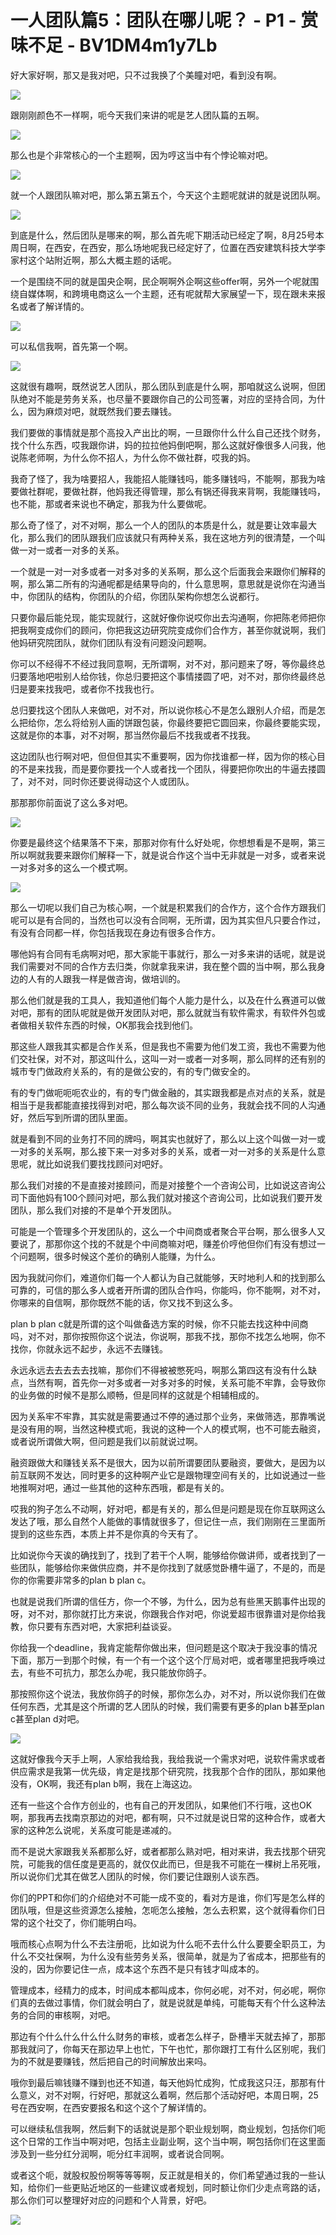 # 一人团队篇5：团队在哪儿呢？ - P1 - 赏味不足 - BV1DM4m1y7Lb

好大家好啊，那又是我对吧，只不过我换了个美瞳对吧，看到没有啊。

![](img/91bf3d30ff5f59b668c1ec1e28ae8c03_1.png)

跟刚刚颜色不一样啊，呃今天我们来讲的呢是艺人团队篇的五啊。

![](img/91bf3d30ff5f59b668c1ec1e28ae8c03_3.png)

那么也是个非常核心的一个主题啊，因为哼这当中有个悖论嘛对吧。

![](img/91bf3d30ff5f59b668c1ec1e28ae8c03_5.png)

就一个人跟团队嘛对吧，那么第五第五个，今天这个主题呢就讲的就是说团队啊。

![](img/91bf3d30ff5f59b668c1ec1e28ae8c03_7.png)

到底是什么，然后团队是哪来的啊，那么首先呢下期活动已经定了啊，8月25号本周日啊，在西安，在西安，那么场地呢我已经定好了，位置在西安建筑科技大学李家村这个站附近啊，那么大概主题的话呢。

一个是围绕不同的就是国央企啊，民企啊啊外企啊这些offer啊，另外一个呢就围绕自媒体啊，和跨境电商这么一个主题，还有呢就帮大家展望一下，现在跟未来报名或者了解详情的。



![](img/91bf3d30ff5f59b668c1ec1e28ae8c03_9.png)

可以私信我啊，首先第一个啊。

![](img/91bf3d30ff5f59b668c1ec1e28ae8c03_11.png)

这就很有趣啊，既然说艺人团队，那么团队到底是什么啊，那咱就这么说啊，但团队绝对不能是劳务关系，也尽量不要跟你自己的公司签署，对应的坚持合同，为什么，因为麻烦对吧，就既然我们要去赚钱。

我们要做的事情就是那个高投入产出比的啊，一旦跟你什么什么自己还找个财务，找个什么东西，哎我跟你讲，妈的拉拉他妈倒吧啊，那么这就好像很多人问我，他说陈老师啊，为什么你不招人，为什么你不做社群，哎我的妈。

我奇了怪了，我为啥要招人，我能招人能赚钱吗，能多赚钱吗，不能啊，那我为啥要做社群呢，要做社群，他妈我还得管理，那么有锅还得我来背啊，我能赚钱吗，也不能，那或者来说也不确定，那我为什么要做呢。

那么奇了怪了，对不对啊，那么一个人的团队的本质是什么，就是要让效率最大化，那么我们的团队跟我们应该就只有两种关系，我在这地方列的很清楚，一个叫做一对一或者一对多的关系。

一个就是一对一对多或者一对多对多的关系啊，那么这个后面我会来跟你们解释的啊，那么第二所有的沟通呢都是结果导向的，什么意思啊，意思就是说你在沟通当中，你团队的结构，你团队的介绍，你团队架构你想怎么说都行。

只要你最后能兑现，能实现就行，这就好像你说哎你出去沟通啊，你把陈老师把你把我啊变成你们的顾问，你把我这边研究院变成你们合作方，甚至你就说啊，我们他妈研究院团队，就你们团队有没有问题没问题啊。

你可以不经得不不经过我同意啊，无所谓啊，对不对，那问题来了呀，等你最终总归要落地吧啦别人给你钱，你总归要把这个事情搂圆了吧，对不对，那你终最终总归是要来找我吧，或者你不找我也行。

总归要找这个团队人来做吧，对不对，所以说你核心不是怎么跟别人介绍，而是怎么把给你，怎么将给别人画的饼跟包装，你最终要把它圆回来，你最终要能实现，这就是你的本事，对不对啊，那当然你最后不找我或者不找我。

这边团队也行啊对吧，但但但其实不重要啊，因为你找谁都一样，因为你的核心目的不是来找我，而是要你要找一个人或者找一个团队，得要把你吹出的牛逼去搂圆了，对不对，同时你还要说得动这个人或团队。

那那那你前面说了这么多对吧。

![](img/91bf3d30ff5f59b668c1ec1e28ae8c03_13.png)

你要是最终这个结果落不下来，那那对你有什么好处呢，你想想看是不是啊，第三所以啊就我要来跟你们解释一下，就是说合作这个当中无非就是一对多，或者来说一对多对多的这么一个模式啊。



![](img/91bf3d30ff5f59b668c1ec1e28ae8c03_15.png)

那么一切呢以我们自己为核心啊，一个就是积累我们的合作方，这个合作方跟我们呢可以是有合同的，当然也可以没有合同啊，无所谓，因为其实但凡只要合作过，有没有合同都一样，你包括我现在身边有很多合作方。

哪他妈有合同有毛病啊对吧，那大家能干事就行，那么一对多来讲的话呢，就是说我们需要对不同的合作方去归类，你就拿我来讲，我在整个圆的当中啊，那么我身边的人有的人跟我一样是做咨询，做培训的。

那么他们就是我的工具人，我知道他们每个人能力是什么，以及在什么赛道可以做对吧，那有的团队呢就是做开发团队对吧，那么就就当有软件需求，有软件外包或者做相关软件东西的时候，OK那我会找到他们。

那这些人跟我其实都是合作关系，但是我也不需要为他们发工资，我也不需要为他们交社保，对不对，那这叫什么，这叫一对一或者一对多啊，那么同样的还有别的城市专门做政府关系的，有的是做公安的，有的专门做安全的。

有的专门做呃呃呃农业的，有的专门做金融的，其实跟我都是点对点的关系，就是相当于是我都能直接找得到对吧，那么每次谈不同的业务，我就会找不同的人沟通好，然后写到所谓的团队里面。

就是看到不同的业务打不同的牌吗，啊其实也就好了，那么以上这个叫做一对一或一对多的关系啊，那么接下来一对多对多的关系，或者一对一对多的关系是什么意思呢，就比如说我们要找找顾问对吧好。

那么我们对接的不是直接对接顾问，而是对接整个一个咨询公司，比如说这咨询公司下面他妈有100个顾问对吧，那么我们就对接这个咨询公司，比如说我们要开发团队，那么我们对接的不是单个开发团队。

可能是一个管理多个开发团队的，这么一个中间商或者聚合平台啊，那么很多人又要说了，那那你这个找的不就是个中间商嘛对吧，赚差价哼他但你们有没有想过一个问题啊，很多时候这个差价的确别人能赚，为什么。

因为我就问你们，难道你们每一个人都认为自己就能够，天时地利人和的找到那么可靠的，可信的那么多人或者开所谓的团队合作吗，你能吗，你不能啊，对不对，你哪来的自信啊，那你既然不能的话，你又找不到这么多。

plan b plan c就是所谓的这个叫做备选方案的时候，你不只能去找这种中间商吗，对不对，那你按照你这个说法，你说啊，那我不找，那你不找怎么地啊，你不找你，你就永远不起步，永远不去赚钱。

永远永远去去去去去找嘛，那你们不得被被憋死吗，啊那么第四这有没有什么缺点，当然有啊，首先你一对多或者一对多对多的时候，关系可能不牢靠，会导致你的业务做的时候不是那么顺畅，但是同样的这就是个相辅相成的。

因为关系牢不牢靠，其实就是需要通过不停的通过那个业务，来做筛选，那靠嘴说是没有用的啊，当然这种模式呃，我说的这种一个人的模式啊，也不可能去融资，或者说所谓做大啊，但问题是我们以前就说过啊。

融资跟做大和赚钱关系不是很大，因为以前所谓要团队要融资，要做大，是因为以前互联网不发达，同时更多的这种啊产业它是跟物理空间有关的，比如说通过一些地推啊对吧，通过一些其他的这种东西哦，都是有关的。

哎我的狗子怎么不动啊，好对吧，都是有关的，那么但是问题是现在你互联网这么发达了哦，那么自然个人能做的事情就很多了，但记住一点，我们刚刚在三里面所提到的这些东西，本质上并不是你真的今天有了。

比如说你今天诶的确找到了，找到了若干个人啊，能够给你做讲师，或者找到了一些团队，能够给你来做供应商，并不是你找到了就感觉卧槽牛逼了，不是的，而是你的你需要非常多的plan b plan c。

也就是说我们所谓的信任方，你一个不够，为什么，因为总有些黑天鹅事件出现的呀，对不对，那你就打比方来说，你跟我合作对吧，你说爱超市很靠谱对是你给我教，你只要有东西对吧，大家把利益谈妥。

你给我一个deadline，我肯定能帮你做出来，但问题是这个取决于我没事的情况下面，那万一到那个时候，有一个有一个这个这个厅局对吧，或者哪里把我呼唤过去，有些不可抗力，那怎么办呢，我只能放你鸽子。

那按照你这个说法，我放你鸽子的时候，那你怎么办，对不对，所以说你我们在做任何东西，尤其是这个所谓的艺人团队的时候，我们需要有更多的plan b甚至plan c甚至plan d对吧。



![](img/91bf3d30ff5f59b668c1ec1e28ae8c03_17.png)

这就好像我今天手上啊，人家给我给我，我给我说一个需求对吧，说软件需求或者供应需求是我第一优先级，肯定是找那个研究院，找我那个合作的团队，那如果他没有，OK啊，我还有plan b啊，我在上海这边。

还有一些这个合作方创业的，也有自己的开发团队，如果他们不行哦，这也OK啊，那我再去找南京那边的对吧，都有啊，只不过就是说日常的这种合作，或者大家的这种怎么说呢，关系度可能是递减的。

而不是说大家跟我关系都那么好，或者都那么熟对吧，相对来讲，我去找那个研究院，可能我的信任度是更高的，就仅仅此而已，但是我不可能在一棵树上吊死哦，所以说你们尤其在做艺人团队的时候，你们要记住跟别人谈东西。

你们的PPT和你们的介绍绝对不可能一成不变的，看对方是谁，你们写是怎么样的团队哦，但是这些资源怎么接触，怎呃怎么接触，怎么去积累，这个就得看你们日常的这个社交了，你们能明白吗。

哦而核心点啊为什么不去注册呃，比如说为什么呃不去什么什么要要全职员工，为什么不交社保啊，为什么没有些劳务关系，很简单，就是为了省成本，把那些有的没的，因为你要记住一点，成本这个东西不是只有钱才叫成本的。

管理成本，经精力的成本，时间成本都叫成本，你何必呢，对不对，何必呢，啊你们真的去做过事情，你们就会明白了，就是说就是单纯，可能每天有个什么这种法务的合同的审核啊，对吧。

那边有个什么什么什么什么财务的审核，或者怎么样子，卧槽半天就去掉了，那那那我就问了，你每天在那边早上也忙，下午也忙，那你跟打工有什么区别呢，我们为的不就是要赚钱，然后把自己的时间解放出来吗。

哦你到最后嘛钱赚不赚到也还不知道，每天他妈忙成狗，忙成我这只汪，那那有什么意义，对不对啊，行好吧，那就这么着啊，然后那个活动好吧，本周日啊，25号在西安啊，在西安要报名和这个这个了解详情的。

可以继续私信我啊，然后剩下的话就说是那个职业规划啊，商业规划，包括你们呃这个日常的工作当中啊对吧，包括主业副业啊，这个当中啊，啊包括你们在这里面涉及到一些分红分润啊，呃分红丰润啊，或者说合同啊。

或者这个呃，就股权股份啊等等等啊，反正就是相关的，你们希望通过我的一些认知，给你们一些更贴近地区的一些建议或者规划，同时额让你们少走点弯路的话，那么你们可以整理好对应的问题和个人背景，好吧。



![](img/91bf3d30ff5f59b668c1ec1e28ae8c03_19.png)